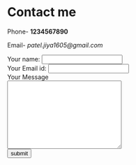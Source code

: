 <!DOCTYPE html>
<html>
    <head>
    <meta charset="UTF-8">
    <title>Contact Me></title>
</head>
<body>
    <h1>Contact me</h1>
    <p>Phone- <strong>1234567890</strong></p>
    <p>Email- <em>patel.jiya1605@gmail.com</em></p>
    <form action="mailto:patel.jiya1605@gmail.com" method="post" enctype="text/plain">
        <label>Your name:</label>
        <input type="text" name="your name" value=""><br>
        <label>Your Email id:</label>
        <input type="email" name="your email" value=""><br>
        <label>Your Message</label><br>
        <textarea name="name" rows="10" cols="30"></textarea><br>
        <input type="submit" value="submit">
        </form>
</body>
</html>
